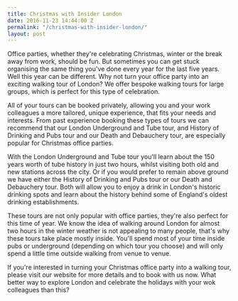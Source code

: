 ```yaml
---
title: Christmas with Insider London
date: 2016-11-23 14:44:00 Z
permalink: "/christmas-with-insider-london/"
layout: post
---
```


Office parties, whether they're celebrating Christmas, winter or the break away from work, should be fun. But sometimes you can get stuck organising the same thing you've done every year for the last five years. Well this year can be different. Why not turn your office party into an exciting walking tour of London? We offer bespoke walking tours for large groups, which is perfect for this type of celebration.  
 
All of your tours can be booked privately, allowing you and your work colleagues a more tailored, unique experience, that fits your needs and interests. From past experience booking these types of tours we can recommend that our London Underground and Tube tour,  and History of Drinking and Pubs tour and our Death and Debauchery tour, are especially popular for Christmas office parties.  
 
With the London Underground and Tube tour you'll learn about the 150 years worth of tube history in just two hours, whilst visiting both old and new stations across the city. Or if you would prefer to remain above ground we have either the History of Drinking and Pubs tour or our Death and Debauchery tour. Both will allow you to enjoy a drink in London's historic drinking spots and learn about the history behind some of England's oldest drinking establishments. 
 
These tours are not only popular with office parties, they're also perfect for this time of year. We know the idea of walking around London for almost two hours in the winter weather is not appealing to many people, that's why these tours take place mostly inside. You'll spend most of your time inside pubs or underground (depending on which tour you choose) and will only spend a little time outside walking from venue to venue.  
 
If you're interested in turning your Christmas office party into a walking tour, please visit our website for more details and to book with us now. What better way to explore London and celebrate the holidays with your wok colleagues than this?
